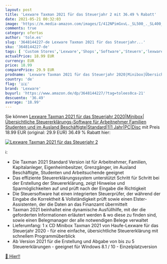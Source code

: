 ```yaml
---
layout: post
title: 'Lexware Taxman 2021 für das Steuerjahr 2 mit 36.49 % Rabatt'
date: 2021-05-21 00:32:03
image: 'https://m.media-amazon.com/images/I/412NPimGxvL._SL500_._SL400_.jpg'
comments: true
category: ofertas
author: 'tole.es'
slug: '3648144227-de Lexware Taxman 2021 für das Steuerjahr...'
sku: '3648144227-de'
tags: [ 'Custom Stores','Lexware','Shops','Software','Steuern','lexware', ]
actualPrice: 18.99 EUR
currency: EUR
price: 18.99
comparePrice: 29.9 EUR
prodname: 'Lexware Taxman 2021 für das Steuerjahr 2020|Minibox|Übersichtliche Steuererklärungs-Software für Arbeitnehmer  Familien  Studenten und im Ausland Beschäftigte|Standard|1|1 Jahr|PC|Disc'
country: 'de'
flag: '🇩🇪'
brand: 'Lexware'
buyurl: 'https://www.amazon.de/dp/3648144227/?tag=tolees0ca-21'
descuento: '36.49'
average: '18.99'
---
```


Sie können [Lexware Taxman 2021 für das Steuerjahr 2020|Minibox|Übersichtliche Steuererklärungs-Software für Arbeitnehmer  Familien  Studenten und im Ausland Beschäftigte|Standard|1|1 Jahr|PC|Disc](https://www.amazon.de/dp/3648144227/?tag=tolees0ca-21) mit Preis 18.99 EUR (original: 29.9 EUR) 36.49 % Rabatt hier:

[![Lexware Taxman 2021 für das Steuerjahr 2](https://m.media-amazon.com/images/I/412NPimGxvL._SL500_._SL400_.jpg)](https://www.amazon.de/dp/3648144227/?tag=tolees0ca-21)

ℹ️:

- Die Taxman 2021 Standard Version ist für Arbeitnehmer, Familien, Kapitalanleger, Eigenheimbesitzer, Grenzgänger, im Ausland Beschäftigte, Studenten und Arbeitsuchende geeignet
- Das effiziente Steuererklärungssystem unterstützt Schritt für Schritt bei der Erstellung der Steuererklärung, zeigt Hinweise und Sparmöglichkeiten auf und prüft nach der Eingabe die Richtigkeit
- Die Steuersoftware hat einen integrierten Steuerprüfer, der während der Eingabe die Korrektheit & Vollständigkeit prüft sowie einen Elster-Assistenten, der die Daten an das Finanzamt übermittelt
- Taxman 2021 beinhaltet eine dynamische Ausfüllhilfe, mit der die geforderten Informationen erläutert werden & wo diese zu finden sind, sowie einen Belegmanager der alle notwendigen Belege verwaltet
- Lieferumfang: 1 x CD Minibox Taxman 2021 von Haufe-Lexware für das Steuerjahr 2020 - für eine einfache, übersichtliche Steuererklärung mit schnellem Programmüberblick
- Ab Version 2021 für die Erstellung und Abgabe von bis zu 5 Steuererklärungen - geeignet für Windows 8.1 / 10 - Einzelplatzversion

[🛒 Hier!!](https://www.amazon.de/dp/3648144227/?tag=tolees0ca-21)
